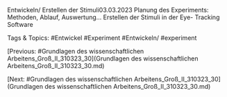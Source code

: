 Entwickeln/ Erstellen der Stimuli03.03.2023
Planung des Experiments: 
Methoden, Ablauf, Auswertung…
Erstellen der Stimuli in der Eye-
Tracking Software

   Tags & Topics:
   #Entwickel
   #Experiment
   #Entwickeln/
   #experiment

[Previous: #Grundlagen des wissenschaftlichen Arbeitens_Groß_II_310323_30](Grundlagen des wissenschaftlichen Arbeitens_Groß_II_310323_30.md)

[Next: #Grundlagen des wissenschaftlichen Arbeitens_Groß_II_310323_30](Grundlagen des wissenschaftlichen Arbeitens_Groß_II_310323_30.md)
